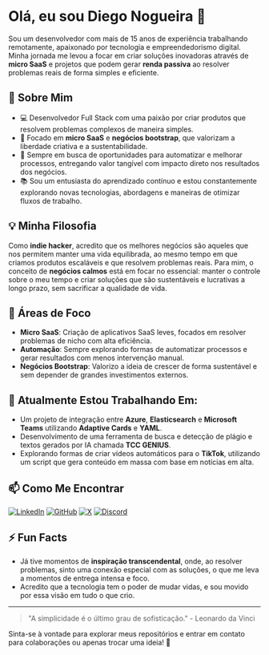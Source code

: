 # Olá, eu sou Diego Nogueira 👋

Sou um desenvolvedor com mais de 15 anos de experiência trabalhando remotamente, apaixonado por tecnologia e empreendedorismo digital. Minha jornada me levou a focar em criar soluções inovadoras através de **micro SaaS** e projetos que podem gerar **renda passiva** ao resolver problemas reais de forma simples e eficiente.

## 🚀 Sobre Mim

- 💻 Desenvolvedor Full Stack com uma paixão por criar produtos que resolvem problemas complexos de maneira simples.
- 🎯 Focado em **micro SaaS** e **negócios bootstrap**, que valorizam a liberdade criativa e a sustentabilidade.
- 🧠 Sempre em busca de oportunidades para automatizar e melhorar processos, entregando valor tangível com impacto direto nos resultados dos negócios.
- 📚 Sou um entusiasta do aprendizado contínuo e estou constantemente explorando novas tecnologias, abordagens e maneiras de otimizar fluxos de trabalho.

## 💡 Minha Filosofia

Como **indie hacker**, acredito que os melhores negócios são aqueles que nos permitem manter uma vida equilibrada, ao mesmo tempo em que criamos produtos escaláveis e que resolvem problemas reais. Para mim, o conceito de **negócios calmos** está em focar no essencial: manter o controle sobre o meu tempo e criar soluções que são sustentáveis e lucrativas a longo prazo, sem sacrificar a qualidade de vida.

## 🎯 Áreas de Foco

- **Micro SaaS**: Criação de aplicativos SaaS leves, focados em resolver problemas de nicho com alta eficiência.
- **Automação**: Sempre explorando formas de automatizar processos e gerar resultados com menos intervenção manual.
- **Negócios Bootstrap**: Valorizo a ideia de crescer de forma sustentável e sem depender de grandes investimentos externos.

## 🌱 Atualmente Estou Trabalhando Em:

- Um projeto de integração entre **Azure**, **Elasticsearch** e **Microsoft Teams** utilizando **Adaptive Cards** e **YAML**.
- Desenvolvimento de uma ferramenta de busca e detecção de plágio e textos gerados por IA chamada **TCC GENIUS**.
- Explorando formas de criar vídeos automáticos para o **TikTok**, utilizando um script que gera conteúdo em massa com base em notícias em alta.

## 📫 Como Me Encontrar

  [![LinkedIn](https://img.shields.io/badge/LinkedIn-0077B5?style=for-the-badge&logo=linkedin&logoColor=white)](https://www.linkedin.com/in/diegonogueirapaula)
  [![GitHub](https://img.shields.io/badge/GitHub-181717?style=for-the-badge&logo=github&logoColor=white)](https://github.com/DiegoNogueiraDev)
  [![X](https://img.shields.io/badge/X-000000?style=for-the-badge&logo=x&logoColor=white)](https://x.com/NogueiraDev)
  [![Discord](https://img.shields.io/badge/Discord-5865F2?style=for-the-badge&logo=discord&logoColor=white)](https://discord.gg/de8kyWNyys)

## ⚡ Fun Facts

- Já tive momentos de **inspiração transcendental**, onde, ao resolver problemas, sinto uma conexão especial com as soluções, o que me leva a momentos de entrega intensa e foco.
- Acredito que a tecnologia tem o poder de mudar vidas, e sou movido por essa visão em tudo o que crio.

---

> "A simplicidade é o último grau de sofisticação." - Leonardo da Vinci

Sinta-se à vontade para explorar meus repositórios e entrar em contato para colaborações ou apenas trocar uma ideia! 🚀
